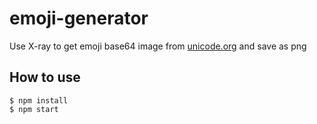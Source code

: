 # emoji-generator
Use X-ray to get emoji base64 image from [unicode.org](http://unicode.org/emoji/charts/full-emoji-list.html) and save as png

## How to use
```
$ npm install
$ npm start
```
